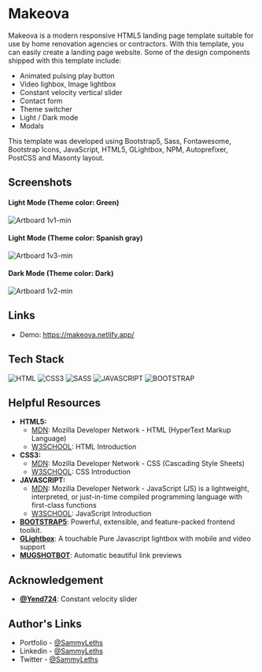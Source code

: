 <h1>Makeova</h1>

Makeova is a modern responsive HTML5 landing page template suitable for use by home renovation agencies or contractors. With this template, you can easily create a landing page website. Some of the design components shipped with this template include:

<ul>
  <li>Animated pulsing play button</li>
  <li>Video lighbox, Image lightbox</li>
  <li>Constant velocity vertical slider</li>
  <li>Contact form</li>
  <li>Theme switcher</li>
  <li>Light / Dark mode</li>
  <li>Modals</li>
</ul>

This template was developed using Bootstrap5, Sass, Fontawesome, Bootstrap Icons, JavaScript, HTML5, GLightbox, NPM, Autoprefixer, PostCSS and Masonty layout.

<h2>Screenshots</h2>

<h4>Light Mode (Theme color: Green)</h4>

![Artboard 1v1-min](https://user-images.githubusercontent.com/64320618/210108810-f7ce4eba-d1d7-45af-addc-3cb0b8c4acac.png)

<h4>Light Mode (Theme color: Spanish gray)</h4>

![Artboard 1v3-min](https://user-images.githubusercontent.com/64320618/210108954-cf58bdb9-7797-4f78-886c-571fb660ee40.png)

<h4>Dark Mode (Theme color: Dark)</h4>

![Artboard 1v2-min](https://user-images.githubusercontent.com/64320618/210108996-ceb7e1e7-8b79-465e-9cfe-58ff7ba83933.png)

<h2>Links</h2>

<ul>
  <li>Demo: <a href="https://makeova.netlify.app/" target="_blank">https://makeova.netlify.app/</a></li>
</ul>

<h2>Tech Stack</h2>

<p align="left">
  <img src="https://img.shields.io/badge/html5-%23E34F26.svg?style=for-the-badge&logo=html5&logoColor=white" alt="HTML" />
  <img src="https://img.shields.io/badge/css3-%231572B6.svg?style=for-the-badge&logo=css3&logoColor=white" alt="CSS3" />
  <img src="https://img.shields.io/badge/sass-hotpink.svg?style=for-the-badge&logo=sass&logoColor=white" alt="SASS" />
  <img src="https://img.shields.io/badge/JavaScript-black?style=for-the-badge&logo=javascript&logoColor=%23F7DF1E" alt="JAVASCRIPT" />
  <img src="https://img.shields.io/badge/bootstrap-722DF9.svg?style=for-the-badge&logo=bootstrap&logoColor=white" alt="BOOTSTRAP" />
</p>

<h2>Helpful Resources</h2>

<ul>
  <li><b>HTML5:</b> 
    <ul>
      <li><a href="https://developer.mozilla.org/en-US/docs/Web/HTML" target="_blank">MDN</a>: Mozilla Developer Network - HTML (HyperText Markup Language)</li>
      <li><a href="https://www.w3schools.com/html/html_intro.asp" target="_blank">W3SCHOOL</a>: HTML Introduction</li>
    </ul>
  </li>
  <li><b>CSS3:</b> 
    <ul>
      <li><a href="https://developer.mozilla.org/en-US/docs/Web/CSS" target="_blank">MDN</a>: Mozilla Developer Network - CSS (Cascading Style Sheets)</li>
      <li><a href="https://www.w3schools.com/css/css_intro.asp" target="_blank">W3SCHOOL</a>: CSS Introduction</li>
    </ul>
  </li>
  <li><b>JAVASCRIPT:</b> 
    <ul>
      <li><a href="https://developer.mozilla.org/en-US/docs/Web/JavaScript" target="_blank">MDN</a>: Mozilla Developer Network - JavaScript (JS) is a lightweight, interpreted, or just-in-time compiled programming language with first-class functions</li>
      <li><a href="https://www.w3schools.com/js/js_intro.asp" target="_blank">W3SCHOOL</a>: JavaScript Introduction</li>
    </ul>
  </li>
  <li>
    <b><a href="https://getbootstrap.com/" target="_blank">BOOTSTRAP5</a></b>: Powerful, extensible, and feature-packed frontend toolkit.
  </li>
   <li>
    <b><a href="https://biati-digital.github.io/glightbox/" target="_blank">GLightbox</a></b>: A touchable Pure Javascript lightbox with mobile and video support
  </li>
  <li>
    <b><a href="https://mugshotbot.com/" target="_blank">MUGSHOTBOT</a></b>: Automatic beautiful link previews
  </li>
</ul>

<h2>Acknowledgement</h2>

<ul>
  <li><b><a href="https://codepen.io/yend24/pen/wvmwGZW" target="_blank">@Yend724</a></b>: Constant velocity slider</li>
</ul>

<h2>Author's Links</h2>

<ul>
  <li>Portfolio - <a href="https://sammyleths.com" target="_blank">@SammyLeths</a></li>
  <li>Linkedin - <a href="https://www.linkedin.com/in/eyiowuawi/" target="_blank">@SammyLeths</a></li>
  <li>Twitter - <a href="https://twitter.com/SammyLeths" target="_blank">@SammyLeths</a></li>
</ul>
